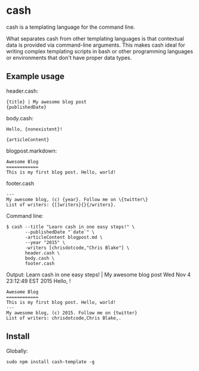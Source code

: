 cash
====
cash is a templating language for the command line.

What separates cash from other templating languages is that contextual data is
provided via command-line arguments. This makes cash ideal for writing complex
templating scripts in bash or other programming languages or environments that
don't have proper data types.

Example usage
-------------
header.cash:

	{title} | My awesome blog post
	{publishedDate}

body.cash:

	Hello, {nonexistent}!

	{articleContent}

blogpost.markdown:

	Awesome Blog
	============
	This is my first blog post. Hello, world!

footer.cash

	---
	My awesome blog, (c) {year}. Follow me on \{twitter\}
	List of writers: {[]writers}{}{/writers}.

Command line:

	$ cash --title "Learn cash in one easy steps!" \
	       --publishedDate "`date`" \
	       -articleContent blogpost.md \
	       --year "2015" \
	       -writers [chrisdotcode,"Chris Blake"] \
	       header.cash \
	       body.cash \
	       footer.cash

Output:
	Learn cash in one easy steps! | My awesome blog post
	Wed Nov  4 23:12:49 EST 2015
	Hello, !

	Awesome Blog
	============
	This is my first blog post. Hello, world!
	---
	My awesome blog, (c) 2015. Follow me on {twitter}
	List of writers: chrisdotcode,Chris Blake,.

Install
-------
Globally:

	sudo npm install cash-template -g
